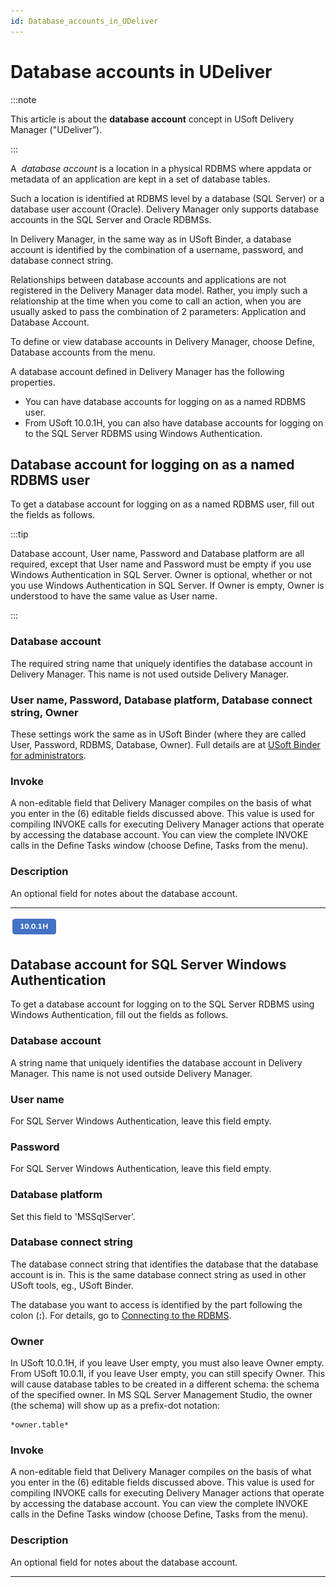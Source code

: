 ```yaml
---
id: Database_accounts_in_UDeliver
---
```


# Database accounts in UDeliver


:::note

This article is about the **database account** concept in USoft Delivery Manager ("UDeliver”).

:::

A  *database account* is a location in a physical RDBMS where appdata or metadata of an application are kept in a set of database tables.

Such a location is identified at RDBMS level by a database (SQL Server) or a database user account (Oracle). Delivery Manager only supports database accounts in the SQL Server and Oracle RDBMSs.

In Delivery Manager, in the same way as in USoft Binder, a database account is identified by the combination of a username, password, and database connect string.

Relationships between database accounts and applications are not registered in the Delivery Manager data model. Rather, you imply such a relationship at the time when you come to call an action, when you are usually asked to pass the combination of 2 parameters: Application and Database Account.

To define or view database accounts in Delivery Manager, choose Define, Database accounts from the menu.

A database account defined in Delivery Manager has the following properties.

- You can have database accounts for logging on as a named RDBMS user.
- From USoft 10.0.1H, you can also have database accounts for logging on to the SQL Server RDBMS using Windows Authentication.

## Database account for logging on as a named RDBMS user

To get a database account for logging on as a named RDBMS user, fill out the fields as follows.


:::tip

Database account, User name, Password and Database platform are all required, except that User name and Password must be empty if you use Windows Authentication in SQL Server.
Owner is optional, whether or not you use Windows Authentication in SQL Server. If Owner is empty, Owner is understood to have the same value as User name.

:::

### Database account

The required string name that uniquely identifies the database account in Delivery Manager. This name is not used outside Delivery Manager.

### User name, Password, Database platform, Database connect string, Owner

These settings work the same as in USoft Binder (where they are called User, Password, RDBMS, Database, Owner). Full details are at [USoft Binder for administrators](/docs/USoft_for_administrators/USoft_Binder/USoft_Binder_for_administrators.md).

### Invoke

A non-editable field that Delivery Manager compiles on the basis of what you enter in the (6) editable fields discussed above. This value is used for compiling INVOKE calls for executing Delivery Manager actions that operate by accessing the database account. You can view the complete INVOKE calls in the Define Tasks window (choose Define, Tasks from the menu).

### Description

An optional field for notes about the database account.

----

![](./assets/98512815-2a01-4af1-9362-e0dfd8907899.png)



## Database account for SQL Server Windows Authentication

To get a database account for logging on to the SQL Server RDBMS using Windows Authentication, fill out the fields as follows.

### Database account

A string name that uniquely identifies the database account in Delivery Manager. This name is not used outside Delivery Manager.

### User name

For SQL Server Windows Authentication, leave this field empty.

### Password

For SQL Server Windows Authentication, leave this field empty.

### Database platform

Set this field to 'MSSqlServer’.

### Database connect string

The database connect string that identifies the database that the database account is in. This is the same database connect string as used in other USoft tools, eg., USoft Binder.

The database you want to access is identified by the part following the colon (**:**). For details, go to [Connecting to the RDBMS](/docs/USoft_for_administrators/Installing_USoft/Connecting_to_the_RDBMS.md).

### Owner

In USoft 10.0.1H, if you leave User empty, you must also leave Owner empty. From USoft 10.0.1I, if you leave User empty, you can still specify Owner. This will cause database tables to be created in a different schema: the schema of the specified owner. In MS SQL Server Management Studio, the owner (the schema) will show up as a prefix-dot notation:

```
*owner.table*
```

### Invoke

A non-editable field that Delivery Manager compiles on the basis of what you enter in the (6) editable fields discussed above. This value is used for compiling INVOKE calls for executing Delivery Manager actions that operate by accessing the database account. You can view the complete INVOKE calls in the Define Tasks window (choose Define, Tasks from the menu).

### Description

An optional field for notes about the database account.

----

 